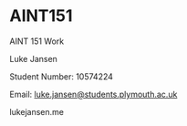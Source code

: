 # AINT151
AINT 151 Work

Luke Jansen

Student Number: 10574224

Email: luke.jansen@students.plymouth.ac.uk

lukejansen.me
